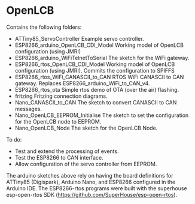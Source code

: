 # OpenLCB

Contains the following folders:
- ATTiny85_ServoController            Example servo controller.
- ESP8266_arduino_OpenLCB_CDI_Model   Working model of OpenLCB configuration (using JMRI)
- ESP8266_arduino_WiFiTelnetToSerial  The sketch for the WiFi gateway.
- ESP8266_rtos_OpenLCB_CDI_Model      Working model of OpenLCB configuration (using JMRI). Commits the configuration to SPIFFS
- ESP8266_rtos_WiFi_CANASCII_to_CAN   RTOS WiFi CANASCII to CAN gateway. Replaces ESP8266_arduino_WiFi_to_CAN_v4.
- ESP8266_rtos_ota                    Simple rtos demo of OTA (over the air) flashing.
- fritzing                            Fritzing connection diagrams.
- Nano_CANASCII_to_CAN                The sketch to convert CANASCII to CAN messages. 
- Nano_OpenLCB_EEPROM_Initialise      The sketch to set the configuration for the OpenLCB node to EEPROM.
- Nano_OpenLCB_Node                   The sketch for the OpenLCB Node.

To do:
 - Test and extend the processing of events.
 - Test the ESP8266 to CAN interface.
 - Allow configuration of the servo controller from EEPROM.

The arduino sketches above rely on having the board definitions for ATTiny85 (Digispark), Arduino Nano, and ESP8266 configured in the Arduino IDE.
The ESP8266-rtos programs were built with the superhouse esp-open-rtos SDK (https://github.com/SuperHouse/esp-open-rtos).
  
